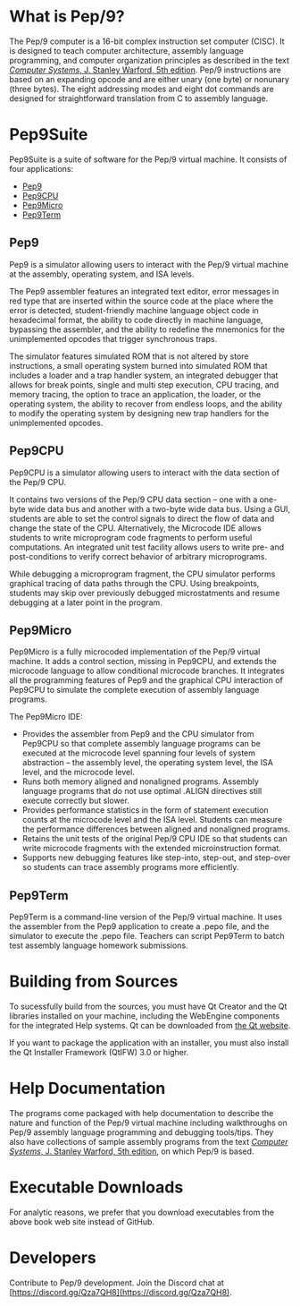 # What is Pep/9?

The Pep/9 computer is a 16-bit complex instruction set computer (CISC). It is designed to teach computer architecture, assembly language programming, and computer organization principles as described in the text [_Computer Systems_, J. Stanley Warford, 5th edition](http://computersystemsbook.com/5th-edition/). Pep/9 instructions are based on an expanding opcode and are either unary (one byte) or nonunary (three bytes). The eight addressing modes and eight dot commands are designed for straightforward translation from C to assembly language.

# Pep9Suite
Pep9Suite is a suite of software for the Pep/9 virtual machine.
It consists of four applications:
* [Pep9](#pep9)
* [Pep9CPU](#pep9cpu)
* [Pep9Micro](#pep9micro)
* [Pep9Term](#pep9term)

## Pep9
Pep9 is a simulator allowing users to interact with the Pep/9 virtual machine at the assembly, operating system, and ISA levels.

The Pep9 assembler features an integrated text editor, error messages in red type that are inserted within the source code at the place where the error is detected, student-friendly machine language object code in hexadecimal format, the ability to code directly in machine language, bypassing the assembler, and the ability to redefine the mnemonics for the unimplemented opcodes that trigger synchronous traps.

The simulator features simulated ROM that is not altered by store instructions, a small operating system burned into simulated ROM that includes a loader and a trap handler system, an integrated debugger that allows for break points, single and multi step execution, CPU tracing, and memory tracing, the option to trace an application, the loader, or the operating system, the ability to recover from endless loops, and the ability to modify the operating system by designing new trap handlers for the unimplemented opcodes.

## Pep9CPU
Pep9CPU is a simulator allowing users to interact with the data section of the Pep/9 CPU.

It contains two versions of the Pep/9 CPU data section &ndash; one with a one-byte wide data bus and another with a two-byte wide data bus. Using a GUI, students are able to set the control signals to direct the flow of data and change the state of the CPU. Alternatively, the Microcode IDE allows students to write microprogram code fragments to perform useful computations. An integrated unit test facility allows users to write pre- and post-conditions to verify correct behavior of arbitrary microprograms.

While debugging a microprogram fragment, the CPU simulator performs graphical tracing of data paths through the CPU. Using breakpoints, students may skip over previously debugged microstatments and resume debugging at a later point in the program.

## Pep9Micro
Pep9Micro is a fully microcoded implementation of the Pep/9 virtual machine.
It adds a control section, missing in Pep9CPU, and extends the microcode language to allow conditional microcode branches.
It integrates all the programming features of Pep9 and the graphical CPU interaction of Pep9CPU to simulate the complete execution of assembly language programs.

The Pep9Micro IDE:

* Provides the assembler from Pep9 and the CPU simulator from Pep9CPU so that complete assembly language programs can be executed at the microcode level spanning four levels of system abstraction &ndash; the assembly level, the operating system level, the ISA level, and the microcode level.
* Runs both memory aligned and nonaligned programs. Assembly language programs that do not use optimal .ALIGN directives still execute correctly but slower.
* Provides performance statistics in the form of statement execution counts at the microcode level and the ISA level. Students can measure the performance differences between aligned and nonaligned programs.
* Retains the unit tests of the original Pep/9 CPU IDE so that students can write microcode fragments with the extended microinstruction format.
* Supports new debugging features like step-into, step-out, and step-over so students can trace assembly programs more efficiently.

## Pep9Term
Pep9Term is a command-line version of the Pep/9 virtual machine.
It uses the assembler from the Pep9 application to create a .pepo file, and the simulator to execute the .pepo file.
Teachers can script Pep9Term to batch test assembly language homework submissions.

# Building from Sources
To sucessfully build from the sources, you must have Qt Creator and the Qt libraries installed on your machine, including the WebEngine components for the integrated Help systems. Qt can be downloaded from [the Qt website](https://www.qt.io/download).

If you want to package the application with an installer, you must also install the Qt Installer Framework (QtIFW) 3.0 or higher.

# Help Documentation
The programs come packaged with help documentation to describe the nature and function of the Pep/9 virtual machine including walkthroughs on Pep/9 assembly language programming and debugging tools/tips. They also have collections of sample assembly programs from the text [_Computer Systems_, J. Stanley Warford, 5th edition](http://computersystemsbook.com/5th-edition/), on which Pep/9 is based.

# Executable Downloads
For analytic reasons, we prefer that you download executables from the above book web site instead of GitHub.

# Developers

Contribute to Pep/9 development. Join the Discord chat at [https://discord.gg/Qza7QH8](https://discord.gg/Qza7QH8).
